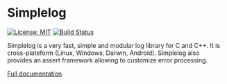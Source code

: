 # Simplelog

[![License: MIT](https://img.shields.io/badge/License-MIT-yellow.svg)](https://opensource.org/licenses/MIT)
[![Build Status](https://dev.azure.com/mcrote/simplelog/_apis/build/status/Scourgette.simplelog?branchName=master)](https://dev.azure.com/mcrote/simplelog/_build/latest?definitionId=1&branchName=master)

Simplelog is a very fast, simple and modular log library for C and C++.
It is cross-plateform (Linux, Windows, Darwin, Android).
Simplelog also provides an assert framework allowing to customize error processing.

[Full documentation](https://scourgette.github.io/simplelog/)
